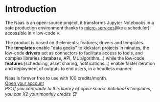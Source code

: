 # Introduction

The Naas is an open-source project, it transforms Jupyter Notebooks in a safe production environment thanks to [micro-services](https://docs.naas.ai/)\(like a scheduler\) accessible in « low-code ».  


The product is based on 3 elements: features, drivers and templates.  
The **templates** enable "data geeks" to kickstart projects in minutes, the low-code **drivers** act as connectors to facilitate access to tools, and complex libraries \(database, API, ML algorithm...\) while the low-code **features** \(scheduling, asset sharing, notifications...\) enable faster iteration and deployment of outputs to end users, in a headless manner.  


Naas is forever free to use with 100 credits/month.  
[Open your account](https://www.naas.ai/free-forever)  
_PS: If you contribute to this library of open-source notebooks templates, you can X2 your monthly credits 🏆_

